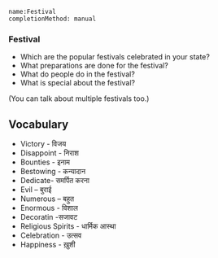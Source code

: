 ```ngMeta
name:Festival
completionMethod: manual
```

### Festival
* Which are the popular festivals celebrated in your state?
* What preparations are done for the festival?
* What do people do in the festival?
* What is special about the festival?

(You can talk about multiple festivals too.)





## Vocabulary
* Victory - विजय
* Disappoint - निराश
* Bounties - इनाम
* Bestowing - कन्यादान
* Dedicate- समर्पित करना
* Evil – बुराई
* Numerous –  बहुत
* Enormous - विशाल 
* Decoratin -सजावट
* Religious Spirits - धार्मिक आस्था
* Celebration - उत्सव
* Happiness - ख़ुशी
